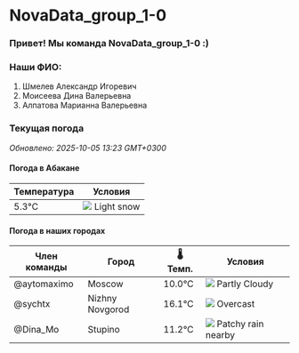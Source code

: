 # NovaData_group_1-0
### Привет! Мы команда NovaData_group_1-0 :)

### Наши ФИО:
1. Шмелев Александр Игоревич
2. Моисеева Дина Валерьевна
3. Алпатова Марианна Валерьевна

### Текущая погода
<!-- WEATHER:START -->
_Обновлено: 2025-10-05 13:23 GMT+0300_

#### Погода в Абакане

| Температура | Условия |
|-------------|----------|
| 5.3°C     | ![](https://cdn.weatherapi.com/weather/64x64/day/326.png) Light snow |

#### Погода в наших городах

| Член команды  | Город               | 🌡️ Темп.  | Условия          |
|---------------|---------------------|-----------|--------------------|
| @aytomaximo    | Moscow              |   10.0°C | ![](https://cdn.weatherapi.com/weather/64x64/day/116.png) Partly Cloudy |
| @sychtx        | Nizhny Novgorod     |   16.1°C | ![](https://cdn.weatherapi.com/weather/64x64/day/122.png) Overcast     |
| @Dina_Mo       | Stupino             |   11.2°C | ![](https://cdn.weatherapi.com/weather/64x64/day/176.png) Patchy rain nearby |

<!-- WEATHER:END -->

